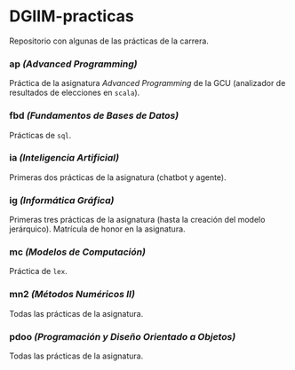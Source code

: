 # DGIIM-practicas
Repositorio con algunas de las prácticas de la carrera.

### ap *(Advanced Programming)*

Práctica de la asignatura *Advanced Programming* de la GCU (analizador de resultados de elecciones en `scala`).

### fbd *(Fundamentos de Bases de Datos)*

Prácticas de `sql`.

### ia *(Inteligencia Artificial)*

Primeras dos prácticas de la asignatura (chatbot y agente).

### ig *(Informática Gráfica)*

Primeras tres prácticas de la asignatura (hasta la creación del modelo jerárquico). Matrícula de honor en la asignatura.

### mc *(Modelos de Computación)*

Práctica de `lex`.

### mn2 *(Métodos Numéricos II)*

Todas las prácticas de la asignatura.

### pdoo *(Programación y Diseño Orientado a Objetos)*

Todas las prácticas de la asignatura.
